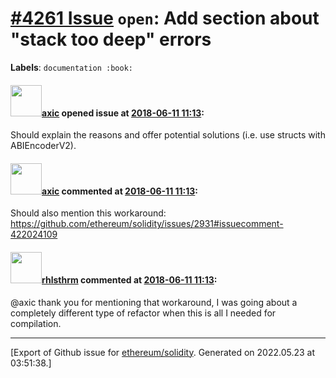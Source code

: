 # [\#4261 Issue](https://github.com/ethereum/solidity/issues/4261) `open`: Add section about "stack too deep" errors
**Labels**: `documentation :book:`


#### <img src="https://avatars.githubusercontent.com/u/20340?v=4" width="50">[axic](https://github.com/axic) opened issue at [2018-06-11 11:13](https://github.com/ethereum/solidity/issues/4261):

Should explain the reasons and offer potential solutions (i.e. use structs with ABIEncoderV2).

#### <img src="https://avatars.githubusercontent.com/u/20340?v=4" width="50">[axic](https://github.com/axic) commented at [2018-06-11 11:13](https://github.com/ethereum/solidity/issues/4261#issuecomment-422339775):

Should also mention this workaround: https://github.com/ethereum/solidity/issues/2931#issuecomment-422024109

#### <img src="https://avatars.githubusercontent.com/u/11512787?u=25dff771c8dbfdeef3ef9d5242016b566ac75377&v=4" width="50">[rhlsthrm](https://github.com/rhlsthrm) commented at [2018-06-11 11:13](https://github.com/ethereum/solidity/issues/4261#issuecomment-430426604):

@axic thank you for mentioning that workaround, I was going about a completely different type of refactor when this is all I needed for compilation.


-------------------------------------------------------------------------------



[Export of Github issue for [ethereum/solidity](https://github.com/ethereum/solidity). Generated on 2022.05.23 at 03:51:38.]
